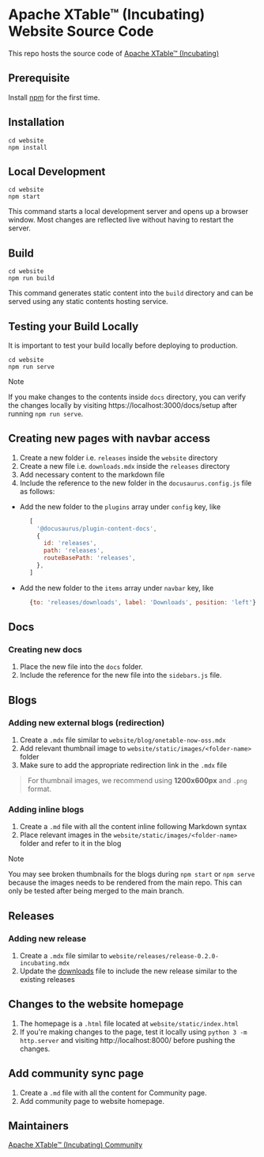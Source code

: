 <!--
 - Licensed to the Apache Software Foundation (ASF) under one
 - or more contributor license agreements.  See the NOTICE file
 - distributed with this work for additional information
 - regarding copyright ownership.  The ASF licenses this file
 - to you under the Apache License, Version 2.0 (the
 - "License"); you may not use this file except in compliance
 - with the License.  You may obtain a copy of the License at
 - 
 -     http://www.apache.org/licenses/LICENSE-2.0
 - 
 - Unless required by applicable law or agreed to in writing, software
 - distributed under the License is distributed on an "AS IS" BASIS,
 - WITHOUT WARRANTIES OR CONDITIONS OF ANY KIND, either express or implied.
 - See the License for the specific language governing permissions and 
 - limitations under the License.
-->

# Apache XTable™ (Incubating) Website Source Code

This repo hosts the source code of [Apache XTable™ (Incubating)](https://github.com/apache/incubator-xtable)

## Prerequisite

Install [npm](https://treehouse.github.io/installation-guides/mac/node-mac.html) for the first time.

## Installation

```console
cd website
npm install
```

## Local Development

```console
cd website
npm start
```

This command starts a local development server and opens up a browser window. 
Most changes are reflected live without having to restart the server.

## Build

```console
cd website
npm run build
```

This command generates static content into the `build` directory and can be served using any static contents hosting service.

## Testing your Build Locally
It is important to test your build locally before deploying to production.

```console
cd website
npm run serve
```
> [!NOTE]  
> If you make changes to the contents inside `docs` directory, you can verify the changes locally by visiting https://localhost:3000/docs/setup after running `npm run serve`. 

## Creating new pages with navbar access
1. Create a new folder i.e. `releases` inside the `website` directory
2. Create a new file i.e. `downloads.mdx` inside the `releases` directory
3. Add necessary content to the markdown file
4. Include the reference to the new folder in the `docusaurus.config.js` file as follows:
* Add the new folder to the `plugins` array under `config` key, like
```javascript
      [
        '@docusaurus/plugin-content-docs',
        {
          id: 'releases',
          path: 'releases',
          routeBasePath: 'releases',
        },
      ]
```
* Add the new folder to the `items` array under `navbar` key, like
```javascript
      {to: 'releases/downloads', label: 'Downloads', position: 'left'}
```

## Docs
### Creating new docs
1. Place the new file into the `docs` folder.
2. Include the reference for the new file into the `sidebars.js` file.

## Blogs
### Adding new external blogs (redirection)
1. Create a `.mdx` file similar to `website/blog/onetable-now-oss.mdx`
2. Add relevant thumbnail image to `website/static/images/<folder-name>` folder
3. Make sure to add the appropriate redirection link in the `.mdx` file
> For thumbnail images, we recommend using **1200x600px** and `.png` format.

### Adding inline blogs
1. Create a `.md` file with all the content inline following Markdown syntax
2. Place relevant images in the `website/static/images/<folder-name>` folder and refer to it in the blog

> [!NOTE]  
> You may see broken thumbnails for the blogs during `npm start` or `npm serve` because the images needs to be rendered from the main repo. This can only be tested after being merged to the main branch.

## Releases
### Adding new release
1. Create a `.mdx` file similar to `website/releases/release-0.2.0-incubating.mdx`
2. Update the [downloads](releases/downloads.mdx) file to include the new release similar to the existing releases

## Changes to the website homepage
1. The homepage is a `.html` file located at `website/static/index.html`
2. If you're making changes to the page, test it locally using `python 3 -m http.server` and visiting http://localhost:8000/ before pushing the changes.

## Add community sync page 
1. Create a `.md` file with all the content for Community page.
2. Add community page to website homepage. 

## Maintainers
[Apache XTable™ (Incubating) Community](https://incubator.apache.org/projects/xtable.html)
